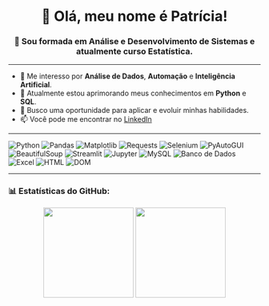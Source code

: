 <h1 align="center">👋 Olá, meu nome é Patrícia!</h1>

<h3 align="center">💙 Sou formada em Análise e Desenvolvimento de Sistemas e atualmente curso Estatística.</h3>

---

- 👀 Me interesso por **Análise de Dados**, **Automação** e **Inteligência Artificial**.  
- 🌱 Atualmente estou aprimorando meus conhecimentos em **Python** e **SQL**.  
- 💼 Busco uma oportunidade para aplicar e evoluir minhas habilidades.  
- 📫 Você pode me encontrar no [LinkedIn](https://www.linkedin.com/in/patr%C3%ADcia-regina202/)

---

![Python](https://img.shields.io/badge/Python-3776AB?style=for-the-badge&logo=python&logoColor=white)
![Pandas](https://img.shields.io/badge/Pandas-150458?style=for-the-badge&logo=pandas&logoColor=white)
![Matplotlib](https://img.shields.io/badge/Matplotlib-11557C?style=for-the-badge&logo=matplotlib&logoColor=white)
![Requests](https://img.shields.io/badge/Requests-20232A?style=for-the-badge&logo=python&logoColor=white)
![Selenium](https://img.shields.io/badge/Selenium-43B02A?style=for-the-badge&logo=selenium&logoColor=white)
![PyAutoGUI](https://img.shields.io/badge/PyAutoGUI-333333?style=for-the-badge&logo=python&logoColor=white)
![BeautifulSoup](https://img.shields.io/badge/BeautifulSoup-8B4513?style=for-the-badge&logo=python&logoColor=white)
![Streamlit](https://img.shields.io/badge/Streamlit-FF4B4B?style=for-the-badge&logo=streamlit&logoColor=white)
![Jupyter](https://img.shields.io/badge/Jupyter-F37626?style=for-the-badge&logo=jupyter&logoColor=white)
![MySQL](https://img.shields.io/badge/MySQL-00758F?style=for-the-badge&logo=mysql&logoColor=white)
![Banco de Dados](https://img.shields.io/badge/Banco%20de%20Dados-003B57?style=for-the-badge&logo=databricks&logoColor=white)
![Excel](https://img.shields.io/badge/Excel-217346?style=for-the-badge&logo=microsoft-excel&logoColor=white)
![HTML](https://img.shields.io/badge/HTML5-E34F26?style=for-the-badge&logo=html5&logoColor=white)
![DOM](https://img.shields.io/badge/DOM-336699?style=for-the-badge&logo=google-chrome&logoColor=white)

---

### 📊 Estatísticas do GitHub:

<div align="center">
  <img height="180em" src="https://github-readme-stats.vercel.app/api?username=patriciaregina24&show_icons=true&theme=radical&include_all_commits=true&count_private=true"/>
  <img height="180em" src="https://github-readme-stats.vercel.app/api/top-langs/?username=patriciaregina24&layout=compact&langs_count=7&theme=radical"/>
</div>
